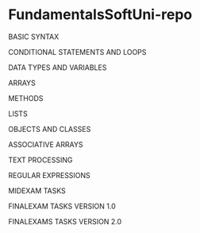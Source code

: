 # FundamentalsSoftUni-repo
 BASIC SYNTAX
 
 CONDITIONAL STATEMENTS AND LOOPS
 
 DATA TYPES AND VARIABLES
 
 ARRAYS
 
 METHODS
 
 LISTS
 
 OBJECTS AND CLASSES
 
 ASSOCIATIVE ARRAYS
 
 TEXT PROCESSING
 
 REGULAR EXPRESSIONS
 
 MIDEXAM TASKS
 
 FINALEXAM TASKS VERSION 1.0
 
 FINALEXAMS TASKS VERSION 2.0
